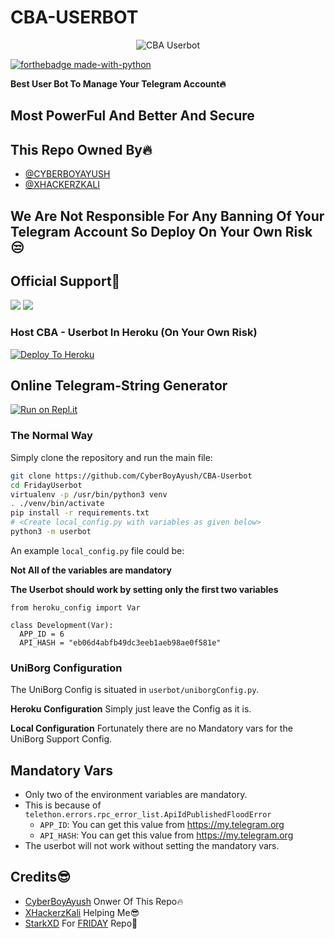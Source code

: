 # CBA-USERBOT

<p align="center">
<img src="https://telegra.ph/file/fc3aef09eb9b82d244f97.jpg" alt="CBA Userbot">


[![forthebadge made-with-python](http://ForTheBadge.com/images/badges/made-with-python.svg)](https://www.python.org/)



**Best User Bot To Manage Your Telegram Account🔥**
## Most PowerFul And Better And Secure

## This Repo Owned By🔥
* [@CYBERBOYAYUSH](https://telegram.dog/CyberBoyAyush)
* [@XHACKERZKALI](https://telegram.dog/XHACKERZKALI)

## We Are Not Responsible For Any Banning Of Your Telegram Account So Deploy On Your Own Risk😒

## Official Support💖
<a href="https://t.me/CBA_USERBOT"><img src="https://img.shields.io/badge/Join-Telegram%20Channel-red.svg?logo=Telegram"></a>
<a href="https://t.me/CBA_USERBOT_SUPPORT"><img src="https://img.shields.io/badge/Join-Telegram%20Group-blue.svg?logo=telegram"></a>

### Host CBA - Userbot In Heroku (On Your Own Risk)

[![Deploy To Heroku](https://www.herokucdn.com/deploy/button.svg)](https://heroku.com/deploy?template=https://github.com/sampathsir/CBA-Userbot)

## Online Telegram-String Generator

[![Run on Repl.it](https://repl.it/badge/github/STARKGANG/friday)](https://cba-userbot.cyberboyayush.repl.run)


### The Normal Way

Simply clone the repository and run the main file:
```sh
git clone https://github.com/CyberBoyAyush/CBA-Userbot
cd FridayUserbot
virtualenv -p /usr/bin/python3 venv
. ./venv/bin/activate
pip install -r requirements.txt
# <Create local_config.py with variables as given below>
python3 -m userbot
```

An example `local_config.py` file could be:

**Not All of the variables are mandatory**

__The Userbot should work by setting only the first two variables__

```python3
from heroku_config import Var

class Development(Var):
  APP_ID = 6
  API_HASH = "eb06d4abfb49dc3eeb1aeb98ae0f581e"
```


### UniBorg Configuration


The UniBorg Config is situated in `userbot/uniborgConfig.py`.

**Heroku Configuration**
Simply just leave the Config as it is.

**Local Configuration**
Fortunately there are no Mandatory vars for the UniBorg Support Config.

## Mandatory Vars

- Only two of the environment variables are mandatory.
- This is because of `telethon.errors.rpc_error_list.ApiIdPublishedFloodError`
    - `APP_ID`:   You can get this value from https://my.telegram.org
    - `API_HASH`:   You can get this value from https://my.telegram.org
- The userbot will not work without setting the mandatory vars.

## Credits😎
* [CyberBoyAyush](https://Telegram.dog/CyberBoyAyush) Onwer Of This Repo🔥
* [XHackerzKali](https://telegram.dog/Xhackerzkali) Helping Me😎
* [StarkXD](https://telegram.dog/StarkXD) For [FRIDAY](https://github.com/StarkGang/FridayUserbot) Repo🙏
